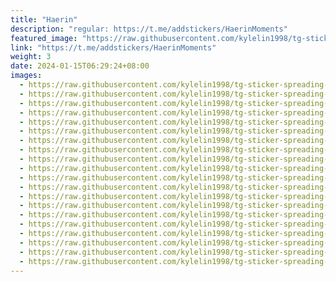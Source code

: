 ```yaml
---
title: "Haerin"
description: "regular: https://t.me/addstickers/HaerinMoments"
featured_image: "https://raw.githubusercontent.com/kylelin1998/tg-sticker-spreading-worldwide-images/main/img/c8bf9f6f-5094-4785-a07e-4657a323655c.jpg"
link: "https://t.me/addstickers/HaerinMoments"
weight: 3
date: 2024-01-15T06:29:24+08:00
images:
  - https://raw.githubusercontent.com/kylelin1998/tg-sticker-spreading-worldwide-images/main/img/c8bf9f6f-5094-4785-a07e-4657a323655c.jpg
  - https://raw.githubusercontent.com/kylelin1998/tg-sticker-spreading-worldwide-images/main/img/93a7b96a-1a2d-4df1-8736-d888327864d1.jpg
  - https://raw.githubusercontent.com/kylelin1998/tg-sticker-spreading-worldwide-images/main/img/9753999d-d7fd-4ff3-8312-231b95945778.jpg
  - https://raw.githubusercontent.com/kylelin1998/tg-sticker-spreading-worldwide-images/main/img/958a6d54-9a24-4442-a464-e681eebf5a17.jpg
  - https://raw.githubusercontent.com/kylelin1998/tg-sticker-spreading-worldwide-images/main/img/ebbbf736-e97c-436f-b900-ad94d12730ef.jpg
  - https://raw.githubusercontent.com/kylelin1998/tg-sticker-spreading-worldwide-images/main/img/76dbe98b-f3cf-4fa6-af4b-d4bc4cc71239.jpg
  - https://raw.githubusercontent.com/kylelin1998/tg-sticker-spreading-worldwide-images/main/img/fdde67f9-028a-4fb5-b047-63c0d452da3e.jpg
  - https://raw.githubusercontent.com/kylelin1998/tg-sticker-spreading-worldwide-images/main/img/fd3f9efb-230c-44a0-a455-f95eed563c70.jpg
  - https://raw.githubusercontent.com/kylelin1998/tg-sticker-spreading-worldwide-images/main/img/3c310122-542e-4848-b4f3-a2728c3f8656.jpg
  - https://raw.githubusercontent.com/kylelin1998/tg-sticker-spreading-worldwide-images/main/img/87b7c360-e5eb-4270-ba0f-a5b40d29d7df.jpg
  - https://raw.githubusercontent.com/kylelin1998/tg-sticker-spreading-worldwide-images/main/img/e6a53e03-0d4f-481f-9526-f4a006a09578.jpg
  - https://raw.githubusercontent.com/kylelin1998/tg-sticker-spreading-worldwide-images/main/img/c7acff40-2f46-400d-9c13-b80cbdcf4151.jpg
  - https://raw.githubusercontent.com/kylelin1998/tg-sticker-spreading-worldwide-images/main/img/d65dd8f4-955b-493f-942f-8439186db4ef.jpg
  - https://raw.githubusercontent.com/kylelin1998/tg-sticker-spreading-worldwide-images/main/img/c8536259-1058-400d-b1cf-d0617b467542.jpg
  - https://raw.githubusercontent.com/kylelin1998/tg-sticker-spreading-worldwide-images/main/img/92b9ad4e-77f5-43a4-8e27-f44d23ba3437.jpg
  - https://raw.githubusercontent.com/kylelin1998/tg-sticker-spreading-worldwide-images/main/img/f6b7fa5c-678d-476a-ac7a-523efe77a13f.jpg
  - https://raw.githubusercontent.com/kylelin1998/tg-sticker-spreading-worldwide-images/main/img/f81d2c51-81ba-412e-af9a-51c3e7b9df31.jpg
  - https://raw.githubusercontent.com/kylelin1998/tg-sticker-spreading-worldwide-images/main/img/b60bc41d-dcb0-469f-8f2f-6061599fd80a.jpg
  - https://raw.githubusercontent.com/kylelin1998/tg-sticker-spreading-worldwide-images/main/img/04c6b71c-6c06-4145-b029-f8f5103d48cf.jpg
  - https://raw.githubusercontent.com/kylelin1998/tg-sticker-spreading-worldwide-images/main/img/7792b3c5-7c7e-4f50-bd63-a8e22e3f0ec8.jpg
---
```


